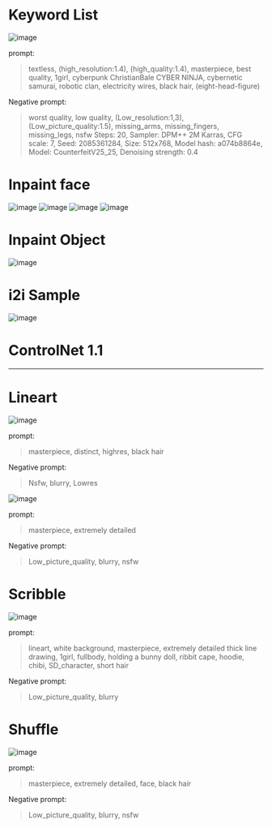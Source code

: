 <!-- Heading -->

# Keyword List

![image](https://raw.githubusercontent.com/jinhee02/Unity3D_2023_MyProject/88807fe5e3303cdca59678bd685825b132c36b1d/Stable_Diffusion/Keyword%20List/00019-2085361284.png)

prompt:
> textless, (high_resolution:1.4), (high_quality:1.4), masterpiece, best quality, 1girl, cyberpunk ChristianBale CYBER NINJA, cybernetic samurai, robotic clan, electricity wires, black hair, (eight-head-figure)

Negative prompt:
> worst quality, low quality, (Low_resolution:1,3), (Low_picture_quality:1.5), missing_arms, missing_fingers, missing_legs, nsfw
Steps: 20, Sampler: DPM++ 2M Karras, CFG scale: 7, Seed: 2085361284, Size: 512x768, Model hash: a074b8864e, Model: CounterfeitV25_25, Denoising strength: 0.4

# Inpaint face
![image](https://raw.githubusercontent.com/jinhee02/Unity3D_2023_MyProject/88807fe5e3303cdca59678bd685825b132c36b1d/Stable_Diffusion/Inpaint_face/00037-1988279788.png)
![image](https://raw.githubusercontent.com/jinhee02/Unity3D_2023_MyProject/88807fe5e3303cdca59678bd685825b132c36b1d/Stable_Diffusion/Inpaint_face/00034-3574244418.png)
![image](https://raw.githubusercontent.com/jinhee02/Unity3D_2023_MyProject/88807fe5e3303cdca59678bd685825b132c36b1d/Stable_Diffusion/Inpaint_face/00032-2629021765.png)
![image](https://raw.githubusercontent.com/jinhee02/Unity3D_2023_MyProject/88807fe5e3303cdca59678bd685825b132c36b1d/Stable_Diffusion/Inpaint_face/00030-1166142685.png)

# Inpaint Object
![image](https://raw.githubusercontent.com/jinhee02/Unity3D_2023_MyProject/88807fe5e3303cdca59678bd685825b132c36b1d/Stable_Diffusion/Inpaint_Object/00038-4223768681.png)

# i2i Sample
![image](https://raw.githubusercontent.com/jinhee02/Unity3D_2023_MyProject/88807fe5e3303cdca59678bd685825b132c36b1d/Stable_Diffusion/i2i_Sample/00039-2753875408.png)

# ControlNet 1.1

---

# Lineart

![image](https://raw.githubusercontent.com/jinhee02/Unity3D_2023_MyProject/main/Stable_Diffusion/ControlNet/Lineart/00040-4092137133.png)

prompt:
> masterpiece, distinct, highres, black hair

Negative prompt:
> Nsfw, blurry, Lowres

![image](https://raw.githubusercontent.com/jinhee02/Unity3D_2023_MyProject/main/Stable_Diffusion/ControlNet/Lineart/00043-693115276.png)

prompt:
> masterpiece, extremely detailed

Negative prompt:
> Low_picture_quality, blurry, nsfw

# Scribble

![image](https://raw.githubusercontent.com/jinhee02/Unity3D_2023_MyProject/main/Stable_Diffusion/ControlNet/Scribble/00041-2704462988.png)

prompt:
> lineart, white background, masterpiece, extremely detailed thick line drawing, 1girl, fullbody, holding a bunny doll, ribbit cape, hoodie, chibi, SD_character, short hair

Negative prompt:
> Low_picture_quality, blurry

# Shuffle

![image](https://raw.githubusercontent.com/jinhee02/Unity3D_2023_MyProject/main/Stable_Diffusion/ControlNet/Shuffle/00042-2345899103.png)

prompt:
> masterpiece, extremely detailed, face, black hair

Negative prompt:
> Low_picture_quality, blurry, nsfw